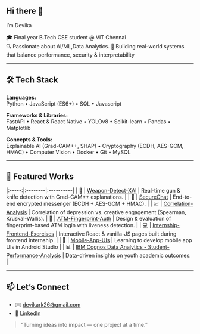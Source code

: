 ## Hi there 👋

I’m Devika

🎓 Final year B.Tech CSE student @ VIT Chennai  
🔍 Passionate about AI/ML,Data Analytics.
🚀 Building real-world systems that balance performance, security & interpretability

---

## 🛠 Tech Stack

**Languages:**  
Python • JavaScript (ES6+) • SQL • Javascript  

**Frameworks & Libraries:**  
FastAPI • React & React Native • YOLOv8 • Scikit-learn • Pandas • Matplotlib  

**Concepts & Tools:**  
Explainable AI (Grad-CAM++, SHAP) • Cryptography (ECDH, AES-GCM, HMAC) • Computer Vision • Docker • Git • MySQL  

---

## 📂 Featured Works
|:-----:|:--------|:----------|
| 🔫 | [Weapon-Detect-XAI](https://github.com/devrk23/XAIwithWEAPON) | Real-time gun & knife detection with Grad-CAM++ explanations. |
| 🔐 | [SecureChat](https://github.com/devrk23/Secure-Chat-using-Python) | End-to-end encrypted messenger (ECDH + AES-GCM + HMAC). |
| 📈 | [Correlation-Analysis](https://github.com/devrk23/correlationAnalysis/tree/main) | Correlation of depression vs. creative engagement (Spearman, Kruskal-Wallis).
| 🏦 | [ATM-Fingerprint-Auth](https://github.com/devrk23/atm-fingerprint-authentication) | Design & evaluation of fingerprint-based ATM login with liveness detection. |
| 💻 | [Internship-Frontend-Exercises](https://github.com/devrk23/Book_Gallery) | Interactive React & vanilla-JS pages built during frontend internship. |
| 📱 | [Mobile-App-UIs](https://github.com/devrk23/Mobile-Interface-with-Android-Studio) | Learning to develop mobile app UIs in Android Studio |
| 📊 | [IBM Cognos Data Analytics - Student-Performance-Analysis](https://github.com/devrk23/IBM-Cognos-Data-Analytics-Project) | Data-driven insights on youth academic outcomes. |

---

## 📫 Let’s Connect

- ✉️ devikark26@gmail.com
- 🔗 [LinkedIn](https://www.linkedin.com/in/devika-rajeev-1a2235233/)

> “Turning ideas into impact — one project at a time.”  
